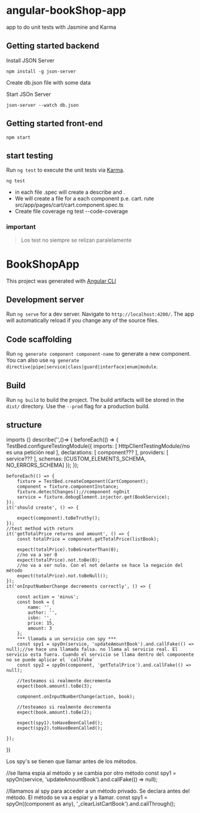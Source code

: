 # angular-bookShop-app
app to do unit tests with Jasmine and Karma

## Getting started backend

Install JSON Server

    npm install -g json-server

Create db.json file with some data

Start JSOn Server

    json-server --watch db.json

## Getting started front-end

    npm start

## start testing

Run `ng test` to execute the unit tests via [Karma](https://karma-runner.github.io).

    ng test

- in each file .spec will create a describe and .
- We will create a file for a each component p.e. cart.
     rute src/app/pages/cart/cart.component.spec.ts
- Create file coverage
    ng test --code-coverage

### important ###
>Los test no siempre se relizan paralelamente
>
# BookShopApp

This project was generated with [Angular CLI](https://github.com/angular/angular-cli)

## Development server

Run `ng serve` for a dev server. Navigate to `http://localhost:4200/`. The app will automatically reload if you change any of the source files.

## Code scaffolding

Run `ng generate component component-name` to generate a new component. You can also use `ng generate directive|pipe|service|class|guard|interface|enum|module`.

## Build

Run `ng build` to build the project. The build artifacts will be stored in the `dist/` directory. Use the `--prod` flag for a production build.

## structure
 imports {}
 describe('',()=> {
     beforeEach(() => {
        TestBed.configureTestingModule({
            imports: [
                HttpClientTestingModule//no es una petición real
            ],
            declarations: [
                component???
            ],
            providers: [
                service???
            ],
            schemas: [CUSTOM_ELEMENTS_SCHEMA, NO_ERRORS_SCHEMA]
        });
    });

    beforeEach(() => {
        fixture = TestBed.createComponent(CartComponent);
        component = fixture.componentInstance;
        fixture.detectChanges();//component ngOnit
        service = fixture.debugElement.injector.get(BookService);
    });
    it('should create', () => {
        
        expect(component).toBeTruthy();
    });
    //test method with return
    it('getTotalPrice returns and amount', () => {
        const totalPrice = component.getTotalPrice(listBook);

        expect(totalPrice).toBeGreaterThan(0);
        //no va a ser 0
        expect(totalPrice).not.toBe(0);
        //no va a ser nulo. Con el not delante se hace la negación del método
        expect(totalPrice).not.toBeNull();
    });
    it('onInputNumberChange decrements correctly', () => {
        
        const action = 'minus';
        const book = {
            name: '',
            author: '',
            isbn: '',
            price: 15,
            amount: 3
        };
        *** llamada a un servicio con spy ***
        const spy1 = spyOn(service, 'updateAmountBook').and.callFake(() => null);//se hace una llamada falsa. no llama al servicio real. El servicio esta fuera. Cuando el servicio se llama dentro del componente no se puede aplicar el `callFake`
        const spy2 = spyOn(component, 'getTotalPrice').and.callFake(() => null);
        
        //testeamos si realmente decrementa
        expect(book.amount).toBe(3);

        component.onInputNumberChange(action, book);

        //testeamos si realmente decrementa
        expect(book.amount).toBe(2);

        expect(spy1).toHaveBeenCalled();
        expect(spy2).toHaveBeenCalled();

    });
 })

Los spy's se tienen que llamar antes de los  métodos.

//se llama espia al método y se cambia por otro método
    const spy1 = spyOn(service, 'updateAmountBook').and.callFake(() => null);

//llamamos al spy para acceder a un método  privado. Se declara antes del método. El método se va a espiar y a llamar.
        const spy1 = spyOn((component as any), '_clearListCartBook').and.callThrough();
